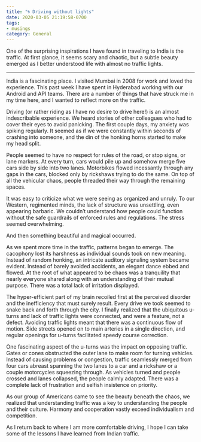 ```yaml
---
title: "🌀 Driving without lights"
date: 2020-03-05 21:19:58-0700
tags:
- musings
category: General
---
```


One of the surprising inspirations I have found in traveling to India is the traffic. At first glance, it seems scary and chaotic, but a subtle beauty emerged as I better understood life with almost no traffic lights.

***

India is a fascinating place. I visited Mumbai in 2008 for work and loved the experience. This past week I have spent in Hyderabad working with our Android and API teams. There are a number of things that have struck me in my time here, and I wanted to reflect more on the traffic.

Driving (or rather riding as I have no desire to drive here!) is an almost indescribable experience. We heard stories of other colleagues who had to cover their eyes to avoid panicking. The first couple days, my anxiety was spiking regularly. It seemed as if we were constantly within seconds of crashing into someone, and the din of the honking horns started to make my head split.

People seemed to have no respect for rules of the road, or stop signs, or lane markers. At every turn, cars would pile up and somehow merge five cars side by side into two lanes. Motorbikes flowed incessantly through any gaps in the cars, blocked only by rickshaws trying to do the same. On top of all the vehicular chaos, people threaded their way through the remaining spaces.

It was easy to criticize what we were seeing as organized and unruly. To our Western, regimented minds, the lack of structure was unsettling, even appearing barbaric. We couldn’t understand how people could function without the safe guardrails of enforced rules and regulations. The stress seemed overwhelming.

And then something beautiful and magical occurred.

As we spent more time in the traffic, patterns began to emerge. The cacophony lost its harshness as individual sounds took on new meaning. Instead of random honking, an intricate auditory signaling system became evident. Instead of barely avoided accidents, an elegant dance ebbed and flowed. At the root of what appeared to be chaos was a tranquility that nearly everyone shared along with an understanding of their mutual purpose. There was a total lack of irritation displayed.

The hyper-efficient part of my brain recoiled first at the perceived disorder and the inefficiency that must surely result. Every drive we took seemed to snake back and forth through the city. I finally realized that the ubiquitous u-turns and lack of traffic lights were connected, and were a feature, not a defect. Avoiding traffic lights meant that there was a continuous flow of motion. Side streets opened on to main arteries in a single direction, and regular openings for u-turns facilitated speedy course correction.

One fascinating aspect of the u-turns was the impact on opposing traffic. Gates or cones obstructed the outer lane to make room for turning vehicles. Instead of causing problems or congestion, traffic seamlessly merged from four cars abreast spanning the two lanes to a car and a rickshaw or a couple motorcycles squeezing through. As vehicles turned and people crossed and lanes collapsed, the people calmly adapted. There was a complete lack of frustration and selfish insistence on priority.

As our group of Americans came to see the beauty beneath the chaos, we realized that understanding traffic was a key to understanding the people and their culture. Harmony and cooperation vastly exceed individualism and competition.

As I return back to where I am more comfortable driving, I hope I can take some of the lessons I have learned from Indian traffic.